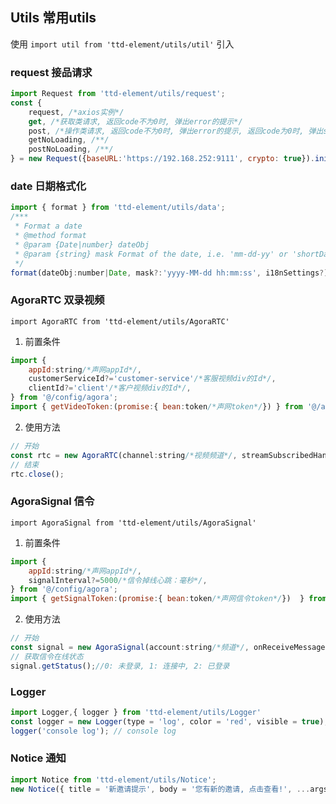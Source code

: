 ## Utils 常用utils

使用 `import util from 'ttd-element/utils/util'` 引入

### request 接品请求

```javascript
import Request from 'ttd-element/utils/request';
const {
    request, /*axios实例*/
    get, /*获取类请求, 返回code不为0时, 弹出error的提示*/
    post, /*操作类请求, 返回code不为0时, 弹出error的提示, 返回code为0时, 弹出susscus的提示*/
    getNoLoading, /**/
    postNoLoading, /**/
} = new Request({baseURL:'https://192.168.252:9111', crypto: true}).init()

```

### date 日期格式化
```javascript
import { format } from 'ttd-element/utils/data';
/***
 * Format a date
 * @method format
 * @param {Date|number} dateObj
 * @param {string} mask Format of the date, i.e. 'mm-dd-yy' or 'shortDate'
 */
format(dateObj:number|Date, mask?:'yyyy-MM-dd hh:mm:ss', i18nSettings?): string;
```


### AgoraRTC 双录视频
`import AgoraRTC from 'ttd-element/utils/AgoraRTC'`
1. 前置条件
``` javascript
import { 
    appId:string/*声网appId*/,
    customerServiceId?='customer-service'/*客服视频div的Id*/, 
    clientId?='client'/*客户视频div的Id*/, 
} from '@/config/agora';
import { getVideoToken:(promise:{ bean:token/*声网token*/}) } from '@/api';
```
2. 使用方法
```javascript
// 开始
const rtc = new AgoraRTC(channel:string/*视频频道*/, streamSubscribedHandler/*获取到客户视频流回调(stream)*/);
// 结束
rtc.close();
```

### AgoraSignal 信令
`import AgoraSignal from 'ttd-element/utils/AgoraSignal'`
1. 前置条件
```javascript
import { 
    appId:string/*声网appId*/,
    signalInterval?=5000/*信令掉线心跳：毫秒*/, 
} from '@/config/agora';
import { getSignalToken:(promise:{ bean:token/*声网信令token*/})  } from '@/api';
```
2. 使用方法
```javascript
// 开始
const signal = new AgoraSignal(account:string/*频道*/, onReceiveMessageFn/*接收消息回调*/, onSignalOut/*信令掉线回调*/);
// 获取信令在线状态
signal.getStatus();//0: 未登录, 1: 连接中, 2: 已登录
```

### Logger 
```javascript
import Logger,{ logger } from 'ttd-element/utils/Logger'
const logger = new Logger(type = 'log', color = 'red', visible = true);
logger('console log'); // console log
```

### Notice 通知
```javascript
import Notice from 'ttd-element/utils/Notice';
new Notice({ title = '新邀请提示', body = '您有新的邀请, 点击查看!', ...args } = {});
```
